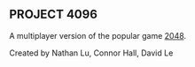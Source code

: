 ## PROJECT 4096

A multiplayer version of the popular game [2048](https://play2048.co/). 



Created by Nathan Lu, Connor Hall, David Le
